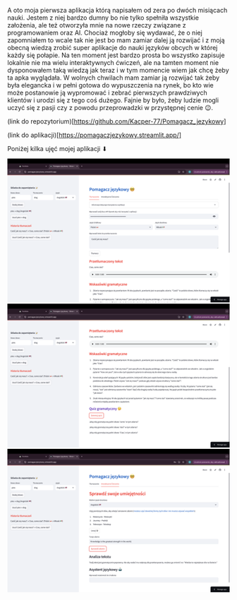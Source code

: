 A oto moja pierwsza aplikacja którą napisałem od zera po dwóch misiącach nauki. Jestem z niej bardzo dumny bo nie tylko spełniła wszystkie założenia, ale też otworzyła mnie na nowe rzeczy związane z programowaniem oraz AI. Chociaż mogłoby się wydawać, że o niej zapomniałem to wcale tak nie jest bo mam zamiar dalej ją rozwijać i z moją obecną wiedzą zrobić super aplikacje do nauki języków obcych w której każdy się połapie. Na ten moment jest bardzo prosta bo wszystko zapisuje lokalnie nie ma wielu interaktywnych ćwiczeń, ale na tamten moment nie dysponowałem taką wiedzą jak teraz i w tym momencie wiem jak chcę żeby ta apka wyglądała. W wolnych chwilach mam zamiar ją rozwijać tak żeby była elegancka i w pełni gotowa do wypuszczenia na rynek, bo kto wie może postanowie ją wypromować i zebrać pierwszych prawdziwych klientów i urodzi się z tego coś dużego. Fajnie by było, żeby ludzie mogli uczyć się z pasji czy z powodu przeprowadzki w przystępnej cenie 😉.

(link do repozytorium)[https://github.com/Kacper-77/Pomagacz_jezykowy]

(link do aplikacji)[https://pomagaczjezykowy.streamlit.app/]

Poniżej kilka ujęć mojej aplikacji ⬇

![](lng1.png)
![](lng2.png)
![](lng3.png)